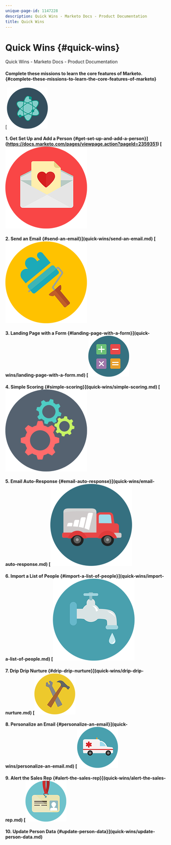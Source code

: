 ```yaml
---
unique-page-id: 1147228
description: Quick Wins - Marketo Docs - Product Documentation
title: Quick Wins
---
```


# Quick Wins {#quick-wins}

Quick Wins - Marketo Docs - Product Documentation

####  Complete these missions to learn the core features of Marketo.  {#complete-these-missions-to-learn-the-core-features-of-marketo}

[![](assets/education-science-12.png)  

#### 1. Get Set Up and Add a Person {#get-set-up-and-add-a-person}](https://docs.marketo.com/pages/viewpage.action?pageId=2359351)   [![](assets/valentine-day-10.png)  

#### 2. Send an Email  {#send-an-email}](quick-wins/send-an-email.md)   [![](assets/graphic-design-tools-19.png)  

#### 3. Landing Page with a Form {#landing-page-with-a-form}](quick-wins/landing-page-with-a-form.md)   [![](assets/office-31.png)  

#### 4. Simple Scoring {#simple-scoring}](quick-wins/simple-scoring.md)   [![](assets/technology-08.png)  

#### 5. Email Auto-Response  {#email-auto-response}](quick-wins/email-auto-response.md)   [![](assets/shopping-27.png)  

#### 6. Import a List of People {#import-a-list-of-people}](quick-wins/import-a-list-of-people.md)   [![](assets/ecology-14.png)  

#### 7. Drip Drip Nurture {#drip-drip-nurture}](quick-wins/drip-drip-nurture.md)   [![](assets/seo-44.png)  

#### 8. Personalize an Email {#personalize-an-email}](quick-wins/personalize-an-email.md)   [![](assets/medical-16.png)  

#### 9. Alert the Sales Rep {#alert-the-sales-rep}](quick-wins/alert-the-sales-rep.md)   [![](assets/office-23.png)  

#### 10. Update Person Data {#update-person-data}](quick-wins/update-person-data.md) 